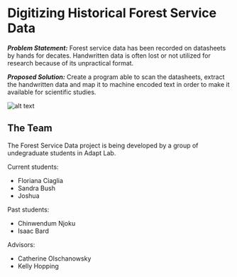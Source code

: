 # Digitizing Historical Forest Service Data

**_Problem Statement:_** Forest service data has been recorded on datasheets by hands for decates. Handwritten data is often lost or not utilized for research because of its unpractical format. 

**_Proposed Solution:_** Create a program able to scan the datasheets, extract the handwritten data and map it to machine encoded text in order to make it available for scientific studies. 


![alt text](https://github.com/BoiseState-AdaptLab/OCR_4_Forest_Service/blob/main/Forest_Service-poster.png "Forest Service Poster")


## The Team

The Forest Service Data project is being developed by a group of undegraduate students in Adapt Lab.

Current students:
  * Floriana Ciaglia
  * Sandra Bush
  * Joshua 
  
Past students:
  * Chinwendum Njoku
  * Isaac Bard

Advisors:
  * Catherine Olschanowsky
  * Kelly Hopping



